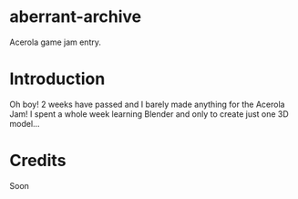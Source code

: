 # aberrant-archive
Acerola game jam entry.

# Introduction
Oh boy! 2 weeks have passed and I barely made anything for the Acerola Jam!
I spent a whole week learning Blender and only to create just one 3D model...

# Credits
Soon